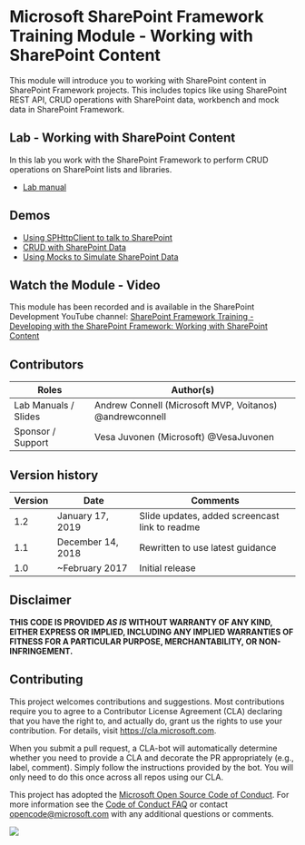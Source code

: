 # Microsoft SharePoint Framework Training Module - Working with SharePoint Content

This module will introduce you to working with SharePoint content in SharePoint Framework projects. This includes topics like using SharePoint REST API, CRUD operations with SharePoint data, workbench and mock data in SharePoint Framework.

## Lab - Working with SharePoint Content

In this lab you work with the SharePoint Framework to perform CRUD operations on SharePoint lists and libraries.

- [Lab manual](./Lab.md)

## Demos

- [Using SPHttpClient to talk to SharePoint](./Demos/01-sphttpclient)
- [CRUD with SharePoint Data](./Demos/02-spcrud)
- [Using Mocks to Simulate SharePoint Data](./Demos/03-mockdata)

## Watch the Module - Video

This module has been recorded and is available in the SharePoint Development YouTube channel: [SharePoint Framework Training - Developing with the SharePoint Framework: Working with SharePoint Content](https://www.youtube.com/watch?v=0OiC7AzoCVI&list=PLR9nK3mnD-OV-RPXQ3Lco845qoEy7VJoc)

## Contributors

|        Roles         |                        Author(s)                        |
| -------------------- | ------------------------------------------------------- |
| Lab Manuals / Slides | Andrew Connell (Microsoft MVP, Voitanos) @andrewconnell |
| Sponsor / Support    | Vesa Juvonen (Microsoft) @VesaJuvonen                   |

## Version history

| Version |       Date        |                    Comments                    |
| ------- | ----------------- | ---------------------------------------------- |
| 1.2     | January 17, 2019  | Slide updates, added screencast link to readme |
| 1.1     | December 14, 2018 | Rewritten to use latest guidance               |
| 1.0     | ~February 2017    | Initial release                                |

## Disclaimer

**THIS CODE IS PROVIDED *AS IS* WITHOUT WARRANTY OF ANY KIND, EITHER EXPRESS OR IMPLIED, INCLUDING ANY IMPLIED WARRANTIES OF FITNESS FOR A PARTICULAR PURPOSE, MERCHANTABILITY, OR NON-INFRINGEMENT.**

## Contributing

This project welcomes contributions and suggestions.  Most contributions require you to agree to a
Contributor License Agreement (CLA) declaring that you have the right to, and actually do, grant us
the rights to use your contribution. For details, visit https://cla.microsoft.com.

When you submit a pull request, a CLA-bot will automatically determine whether you need to provide
a CLA and decorate the PR appropriately (e.g., label, comment). Simply follow the instructions
provided by the bot. You will only need to do this once across all repos using our CLA.

This project has adopted the [Microsoft Open Source Code of Conduct](https://opensource.microsoft.com/codeofconduct/).
For more information see the [Code of Conduct FAQ](https://opensource.microsoft.com/codeofconduct/faq/) or
contact [opencode@microsoft.com](mailto:opencode@microsoft.com) with any additional questions or comments.

<img src="https://telemetry.sharepointpnp.com/sp-dev-training-spfx-spcontent" />
